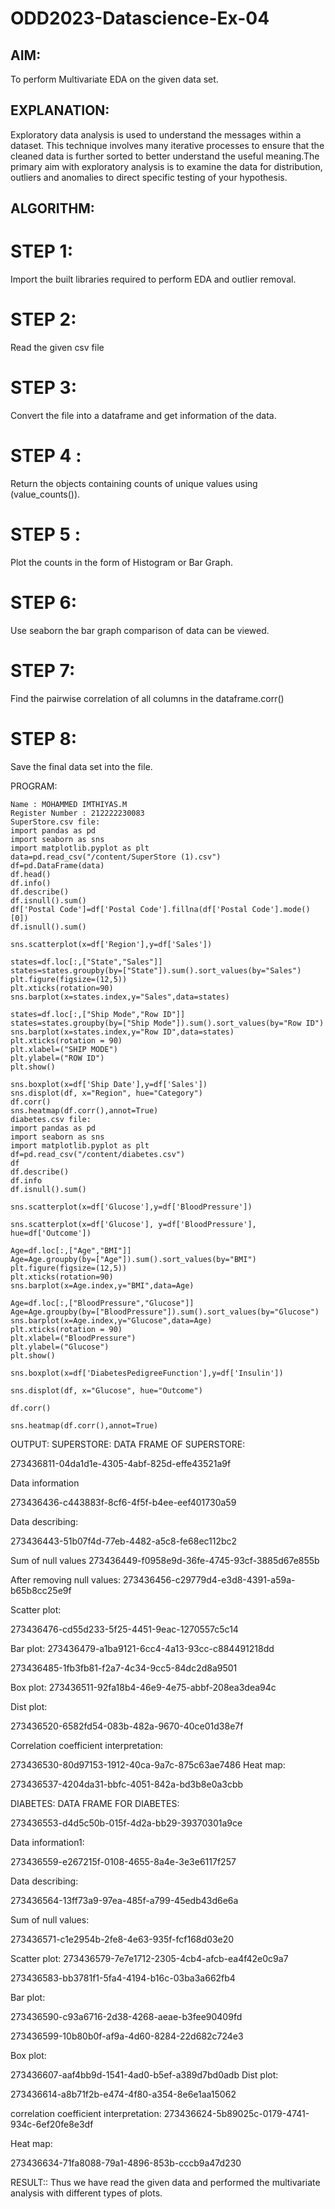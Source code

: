 # ODD2023-Datascience-Ex-04
## AIM:
To perform Multivariate EDA on the given data set.

## EXPLANATION:
Exploratory data analysis is used to understand the messages within a dataset. This technique involves many iterative processes to ensure that the cleaned data is further sorted to better understand the useful meaning.The primary aim with exploratory analysis is to examine the data for distribution, outliers and anomalies to direct specific testing of your hypothesis.

## ALGORITHM:
# STEP 1:
Import the built libraries required to perform EDA and outlier removal.

# STEP 2:
Read the given csv file

# STEP 3:
Convert the file into a dataframe and get information of the data.

# STEP 4 :
Return the objects containing counts of unique values using (value_counts()).

# STEP 5 :
Plot the counts in the form of Histogram or Bar Graph.

# STEP 6:
Use seaborn the bar graph comparison of data can be viewed.

# STEP 7:
Find the pairwise correlation of all columns in the dataframe.corr()

# STEP 8:
Save the final data set into the file.

PROGRAM:
```
Name : MOHAMMED IMTHIYAS.M
Register Number : 212222230083
SuperStore.csv file:
import pandas as pd
import seaborn as sns
import matplotlib.pyplot as plt
data=pd.read_csv("/content/SuperStore (1).csv")
df=pd.DataFrame(data)
df.head()
df.info()
df.describe()
df.isnull().sum()
df['Postal Code']=df['Postal Code'].fillna(df['Postal Code'].mode()[0])
df.isnull().sum()

sns.scatterplot(x=df['Region'],y=df['Sales'])

states=df.loc[:,["State","Sales"]]
states=states.groupby(by=["State"]).sum().sort_values(by="Sales")
plt.figure(figsize=(12,5))
plt.xticks(rotation=90)
sns.barplot(x=states.index,y="Sales",data=states)

states=df.loc[:,["Ship Mode","Row ID"]]
states=states.groupby(by=["Ship Mode"]).sum().sort_values(by="Row ID")
sns.barplot(x=states.index,y="Row ID",data=states)
plt.xticks(rotation = 90)
plt.xlabel=("SHIP MODE")
plt.ylabel=("ROW ID")
plt.show()

sns.boxplot(x=df['Ship Date'],y=df['Sales'])
sns.displot(df, x="Region", hue="Category")
df.corr()
sns.heatmap(df.corr(),annot=True)
diabetes.csv file:
import pandas as pd
import seaborn as sns
import matplotlib.pyplot as plt
df=pd.read_csv("/content/diabetes.csv")
df
df.describe()
df.info
df.isnull().sum()

sns.scatterplot(x=df['Glucose'],y=df['BloodPressure'])

sns.scatterplot(x=df['Glucose'], y=df['BloodPressure'], hue=df['Outcome'])

Age=df.loc[:,["Age","BMI"]]
Age=Age.groupby(by=["Age"]).sum().sort_values(by="BMI")
plt.figure(figsize=(12,5))
plt.xticks(rotation=90)
sns.barplot(x=Age.index,y="BMI",data=Age)

Age=df.loc[:,["BloodPressure","Glucose"]]
Age=Age.groupby(by=["BloodPressure"]).sum().sort_values(by="Glucose")
sns.barplot(x=Age.index,y="Glucose",data=Age)
plt.xticks(rotation = 90)
plt.xlabel=("BloodPressure")
plt.ylabel=("Glucose")
plt.show()

sns.boxplot(x=df['DiabetesPedigreeFunction'],y=df['Insulin'])

sns.displot(df, x="Glucose", hue="Outcome")

df.corr()

sns.heatmap(df.corr(),annot=True)
```
OUTPUT:
SUPERSTORE:
DATA FRAME OF SUPERSTORE:

273436811-04da1d1e-4305-4abf-825d-effe43521a9f

Data information

273436436-c443883f-8cf6-4f5f-b4ee-eef401730a59

Data describing:

273436443-51b07f4d-77eb-4482-a5c8-fe68ec112bc2

Sum of null values 273436449-f0958e9d-36fe-4745-93cf-3885d67e855b

After removing null values: 273436456-c29779d4-e3d8-4391-a59a-b65b8cc25e9f

Scatter plot:

273436476-cd55d233-5f25-4451-9eac-1270557c5c14

Bar plot: 273436479-a1ba9121-6cc4-4a13-93cc-c884491218dd

273436485-1fb3fb81-f2a7-4c34-9cc5-84dc2d8a9501

Box plot: 273436511-92fa18b4-46e9-4e75-abbf-208ea3dea94c

Dist plot:

273436520-6582fd54-083b-482a-9670-40ce01d38e7f

Correlation coefficient interpretation:

273436530-80d97153-1912-40ca-9a7c-875c63ae7486 Heat map:

273436537-4204da31-bbfc-4051-842a-bd3b8e0a3cbb

DIABETES:
DATA FRAME FOR DIABETES:

273436553-d4d5c50b-015f-4d2a-bb29-39370301a9ce

Data information1:

273436559-e267215f-0108-4655-8a4e-3e3e6117f257

Data describing:

273436564-13ff73a9-97ea-485f-a799-45edb43d6e6a

Sum of null values:

273436571-c1e2954b-2fe8-4e63-935f-fcf168d03e20

Scatter plot: 273436579-7e7e1712-2305-4cb4-afcb-ea4f42e0c9a7

273436583-bb3781f1-5fa4-4194-b16c-03ba3a662fb4

Bar plot:

273436590-c93a6716-2d38-4268-aeae-b3fee90409fd

273436599-10b80b0f-af9a-4d60-8284-22d682c724e3

Box plot:

273436607-aaf4bb9d-1541-4ad0-b5ef-a389d7bd0adb Dist plot:

273436614-a8b71f2b-e474-4f80-a354-8e6e1aa15062

correlation coefficient interpretation: 273436624-5b89025c-0179-4741-934c-6ef20fe8e3df

Heat map:

273436634-71fa8088-79a1-4896-853b-cccb9a47d230

RESULT::
Thus we have read the given data and performed the multivariate analysis with different types of plots.
